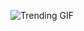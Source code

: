 
<!-- GIF_SECTION -->
![Trending GIF](https://media1.giphy.com/media/v1.Y2lkPThiYjIxNzcyYWwxMHF0M2VlcGlhemxzY2JsMTk1NDJzZGdxYnByOWZmMHlkZ3JwbiZlcD12MV9naWZzX3NlYXJjaCZjdD1n/GtZbEjCA68cR37dXBy/giphy.gif)
<!-- END_GIF_SECTION -->

